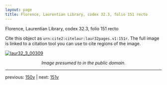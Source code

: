 ```yaml
---
layout: page
title: Florence, Laurentian Library, codex 32.3, folio 151 recto
---
```


Florence, Laurentian Library, codex 32.3, folio 151 recto

Cite this object as `urn:cite2:citelaur:laur32pages.v1:151r`.  The full image is linked to a citation tool you can use to cite regions of the image.

[![laur32_3_00309](http://www.homermultitext.org/iipsrv?IIIF=/project/homer/pyramidal/deepzoom/citelaur/laur32imgs/v1/laur32_3_00309.tif/full/800,/0/default.jpg)](http://www.homermultitext.org/ict2/?urn=urn:cite2:citelaur:laur32imgs.v1:laur32_3_00309) 

<p style="text-align: center; font-style: italic;">Image presumed to in the public domain.</p>

---

previous: [150v](../150v/) | next: [151v](../151v/)